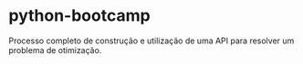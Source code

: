 # python-bootcamp
Processo completo de construção e utilização de uma API para resolver um problema de otimização.
